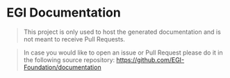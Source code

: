 # EGI Documentation

> This project is only used to host the generated documentation and is not
> meant to receive Pull Requests.

> In case you would like to open an issue or Pull Request please do it in the
> following source repository: https://github.com/EGI-Foundation/documentation
